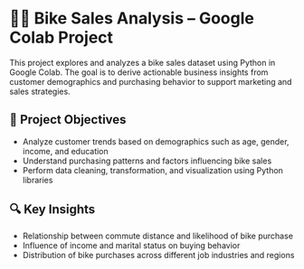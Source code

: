 # 🚴‍♂️ Bike Sales Analysis – Google Colab Project

This project explores and analyzes a bike sales dataset using Python in Google Colab. The goal is to derive actionable business insights from customer demographics and purchasing behavior to support marketing and sales strategies.

## 📌 Project Objectives
- Analyze customer trends based on demographics such as age, gender, income, and education
- Understand purchasing patterns and factors influencing bike sales
- Perform data cleaning, transformation, and visualization using Python libraries

## 🔍 Key Insights
- Relationship between commute distance and likelihood of bike purchase
- Influence of income and marital status on buying behavior
- Distribution of bike purchases across different job industries and regions

